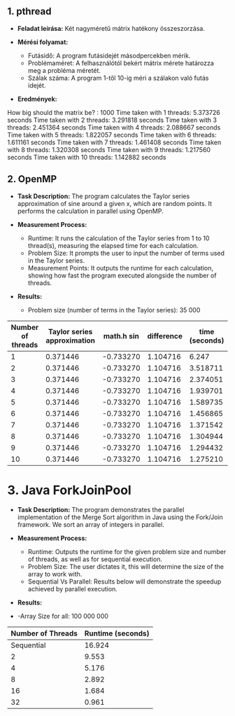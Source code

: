 ## 1. pthread

- **Feladat leírása:** Két nagyméretű mátrix hatékony összeszorzása.

- **Mérési folyamat:**
    - Futásidő: A program futásidejét másodpercekben mérik.
    - Problémaméret: A felhasználótól bekért mátrix mérete határozza meg a probléma méretét.
    - Szálak száma: A program 1-től 10-ig méri a szálakon való futás idejét.

- **Eredmények:**

How big should the matrix be? : 1000
Time taken with 1 threads: 5.373726 seconds
Time taken with 2 threads: 3.291818 seconds
Time taken with 3 threads: 2.451364 seconds
Time taken with 4 threads: 2.088667 seconds
Time taken with 5 threads: 1.822057 seconds
Time taken with 6 threads: 1.611161 seconds
Time taken with 7 threads: 1.461408 seconds
Time taken with 8 threads: 1.320308 seconds
Time taken with 9 threads: 1.217560 seconds
Time taken with 10 threads: 1.142882 seconds

## 2. OpenMP

- **Task Description:** The program calculates the Taylor series approximation of sine around a given x, which are random points. It performs the calculation in parallel using OpenMP.

- **Measurement Process:**
    - Runtime: It runs the calculation of the Taylor series from 1 to 10 thread(s), measuring the elapsed time for each calculation.
    - Problem Size: It prompts the user to input the number of terms used in the Taylor series.
    - Measurement Points: It outputs the runtime for each calculation, showing how fast the program executed alongside the number of threads.

- **Results:**
    - Problem size (number of terms in the Taylor series): 35 000

| Number of threads | Taylor series approximation | math.h sin | difference | time (seconds) |
|-------------------|-----------------------------|------------|------------|----------------|
| 1                 | 0.371446                    | -0.733270  | 1.104716   | 6.247          |
| 2                 | 0.371446                    | -0.733270  | 1.104716   | 3.518711       |
| 3                 | 0.371446                    | -0.733270  | 1.104716   | 2.374051       |
| 4                 | 0.371446                    | -0.733270  | 1.104716   | 1.939701       |
| 5                 | 0.371446                    | -0.733270  | 1.104716   | 1.589735       |
| 6                 | 0.371446                    | -0.733270  | 1.104716   | 1.456865       |
| 7                 | 0.371446                    | -0.733270  | 1.104716   | 1.371542       |
| 8                 | 0.371446                    | -0.733270  | 1.104716   | 1.304944       |
| 9                 | 0.371446                    | -0.733270  | 1.104716   | 1.294432       |
| 10                | 0.371446                    | -0.733270  | 1.104716   | 1.275210       |

# 3. Java ForkJoinPool

- **Task Description:** The program demonstrates the parallel implementation of the Merge Sort algorithm in Java using the Fork/Join framework. We sort an array of integers in parallel.

- **Measurement Process:**
    - Runtime: Outputs the runtime for the given problem size and number of threads, as well as for sequential execution.
    - Problem Size: The user dictates it, this will determine the size of the array to work with.
    - Sequential Vs Parallel: Results below will demonstrate the speedup achieved by parallel execution.

- **Results:**
- -Array Size for all: 100 000 000

| Number of Threads | Runtime (seconds) |
|--------------|------------------------|
| Sequential   | 16.924                 |
| 2            | 9.553                  |
| 4            | 5.176                  |
| 8            | 2.892                  |
| 16           | 1.684                  |
| 32           | 0.961                  |
